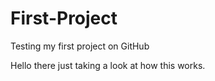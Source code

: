 # First-Project
Testing my first project on GitHub

Hello there just taking a look at how this works. 
